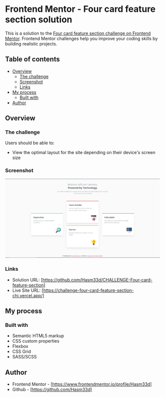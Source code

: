 # Frontend Mentor - Four card feature section solution

This is a solution to the [Four card feature section challenge on Frontend Mentor](https://www.frontendmentor.io/challenges/four-card-feature-section-weK1eFYK). Frontend Mentor challenges help you improve your coding skills by building realistic projects. 

## Table of contents 

- [Overview](#overview)
  - [The challenge](#the-challenge)
  - [Screenshot](#screenshot)
  - [Links](#links)
- [My process](#my-process)
  - [Built with](#built-with)
- [Author](#author)

## Overview

### The challenge

Users should be able to:

- View the optimal layout for the site depending on their device's screen size

### Screenshot

![](./screenshot.jpg)

### Links

- Solution URL: [https://github.com/Hasm33d/CHALLENGE-Four-card-feature-section]
- Live Site URL: [https://challenge-four-card-feature-section-chi.vercel.app/]

## My process

### Built with

- Semantic HTML5 markup
- CSS custom properties
- Flexbox
- CSS Grid
- SASS/SCSS

## Author

- Frontend Mentor - [https://www.frontendmentor.io/profile/Hasm33d]
- Github - [https://github.com/Hasm33d]

